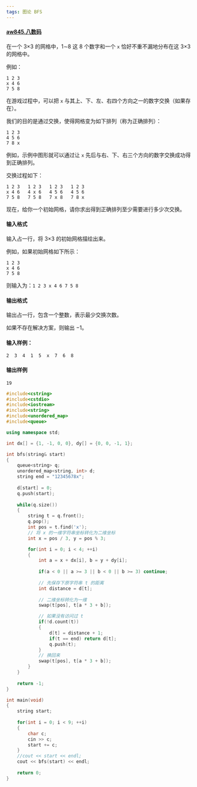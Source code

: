 ```yaml
---
tags: 图论 BFS
---
```




#### [aw845.八数码](https://www.acwing.com/problem/content/description/847/)



在一个 3×3 的网格中，1∼8 这 8 个数字和一个 `x` 恰好不重不漏地分布在这 3×3的网格中。

例如：

```
1 2 3
x 4 6
7 5 8
```

在游戏过程中，可以把 `x` 与其上、下、左、右四个方向之一的数字交换（如果存在）。

我们的目的是通过交换，使得网格变为如下排列（称为正确排列）：

```
1 2 3
4 5 6
7 8 x
```

例如，示例中图形就可以通过让 `x` 先后与右、下、右三个方向的数字交换成功得到正确排列。

交换过程如下：

```
1 2 3   1 2 3   1 2 3   1 2 3
x 4 6   4 x 6   4 5 6   4 5 6
7 5 8   7 5 8   7 x 8   7 8 x
```

现在，给你一个初始网格，请你求出得到正确排列至少需要进行多少次交换。

#### 输入格式

输入占一行，将 3×3 的初始网格描绘出来。

例如，如果初始网格如下所示：

```
1 2 3 
x 4 6 
7 5 8 
```

则输入为：`1 2 3 x 4 6 7 5 8`

#### 输出格式

输出占一行，包含一个整数，表示最少交换次数。

如果不存在解决方案，则输出 −1。

#### 输入样例：

```
2  3  4  1  5  x  7  6  8
```

#### 输出样例

```
19
```



```cpp
#include<cstring>
#include<cstdio>
#include<iostream>
#include<string>
#include<unordered_map>
#include<queue>

using namespace std;

int dx[] = {1, -1, 0, 0}, dy[] = {0, 0, -1, 1};

int bfs(string& start)
{
    queue<string> q;
    unordered_map<string, int> d;
    string end = "12345678x";
    
    d[start] = 0;
    q.push(start);
    
    while(q.size())
    {
        string t = q.front();
        q.pop();
        int pos = t.find('x');
        // 将 x 的一维字符串坐标转化为二维坐标
        int x = pos / 3, y = pos % 3;

        for(int i = 0; i < 4; ++i)
        {
            int a = x + dx[i], b = y + dy[i];
            
            if(a < 0 || a >= 3 || b < 0 || b >= 3) continue;
            
            // 先保存下原字符串 t 的距离 
            int distance = d[t];
            
            // 二维坐标转化为一维
            swap(t[pos], t[a * 3 + b]);

            // 如果没有访问过 t 
            if(!d.count(t)) 
            {
                d[t] = distance + 1;
                if(t == end) return d[t];
                q.push(t);
            }
            // 换回来
            swap(t[pos], t[a * 3 + b]);
        }
    }
    
    return -1;
}

int main(void)
{
    string start;
    
    for(int i = 0; i < 9; ++i)
    {
        char c;
        cin >> c;
        start += c;
    }
    //cout << start << endl;
    cout << bfs(start) << endl;
    
    return 0;
}
```

